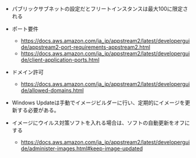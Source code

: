 - パブリックサブネットの設定だとフリートインスタンスは最大100に限定される

- ポート要件
  - https://docs.aws.amazon.com/ja_jp/appstream2/latest/developerguide/appstream2-port-requirements-appstream2.html
  - https://docs.aws.amazon.com/ja_jp/appstream2/latest/developerguide/client-application-ports.html

- ドメイン許可
  - https://docs.aws.amazon.com/ja_jp/appstream2/latest/developerguide/allowed-domains.html

- Windows Updateは手動でイメージビルダーに行い、定期的にイメージを更新する必要がある。
- イメージにウイルス対策ソフトを入れる場合は、ソフトの自動更新をオフにする
  - https://docs.aws.amazon.com/ja_jp/appstream2/latest/developerguide/administer-images.html#keep-image-updated
